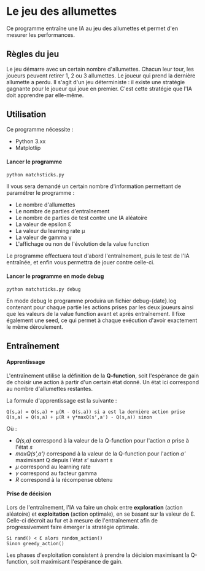 # Le jeu des allumettes

Ce programme entraîne une IA au jeu des allumettes et permet d'en mesurer les performances.

## Règles du jeu
Le jeu démarre avec un certain nombre d'allumettes. Chacun leur tour, les joueurs peuvent retirer 1, 2 ou 3 allumettes. Le joueur qui prend la dernière allumette a perdu.
Il s'agit d'un jeu déterministe : il existe une stratégie gagnante pour le joueur qui joue en premier. C'est cette stratégie que l'IA doit apprendre par elle-même.

## Utilisation
Ce programme nécessite :
 - Python 3.xx
 - Matplotlip

#### Lancer le programme

    python matchsticks.py

Il vous sera demandé un certain nombre d'information permettant de paramétrer le programme :
 - Le nombre d'allumettes
 - Le nombre de parties d'entraînement
 - Le nombre de parties de test contre une IA aléatoire
 - La valeur de epsilon Ɛ
 - La valeur du learning rate μ
 - La valeur de gamma γ
 - L'affichage ou non de l'évolution de la value function

Le programme effectuera tout d'abord l'entraînement, puis le test de l'IA entraînée, et enfin vous permettra de jouer contre celle-ci.

#### Lancer le programme en mode debug

    python matchsticks.py debug

En mode debug le programme produira un fichier debug-{date}.log contenant pour chaque partie les actions prises par les deux joueurs ainsi que les valeurs de la value function avant et après entraînement. Il fixe également une seed, ce qui permet à chaque exécution d'avoir exactement le même déroulement.

## Entraînement
#### Apprentissage
L'entraînement utilise la définition de la **Q-function**, soit l'espérance de gain de choisir une action à partir d'un certain état donné. Un état ici correspond au nombre d'allumettes restantes.

La formule d'apprentissage est la suivante :

    Q(s,a) = Q(s,a) + μ(R - Q(s,a)) si a est la dernière action prise
    Q(s,a) = Q(s,a) + μ(R + γ*maxQ(s',a') - Q(s,a)) sinon

Où :
 - *Q(s,a)* correspond à la valeur de la Q-function pour l'action *a* prise à l'état *s*
 - *maxQ(s',a')* correspond à la valeur de la Q-function pour l'action *a'* maximisant Q depuis l'état *s'* suivant *s*
 - *μ* correspond au learning rate
 - *γ* correspond au facteur gamma
 - *R* correspond à la récompense obtenu

#### Prise de décision
Lors de l'entraînement, l'IA va faire un choix entre **exploration** (action aléatoire) et **exploitation** (action optimale), en se basant sur la valeur de Ɛ. Celle-ci décroit au fur et à mesure de l'entraînement afin de progressivement faire émerger la stratégie optimale.

    Si rand() < Ɛ alors random_action()
    Sinon greedy_action()

Les phases d'exploitation consistent à prendre la décision maximisant la Q-function, soit maximisant l'espérance de gain.
